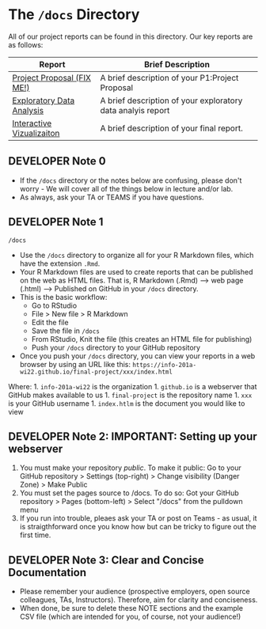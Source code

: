 # The `/docs` Directory

All of our project reports can be found in this directory. Our key reports are as follows:

| Report                              | Brief Description                                           |
|-------------------------------------|-------------------------------------------------------------|
| [Project Proposal (FIX ME!)](./xxx) | A brief description of your P1:Project Proposal             |
| [Exploratory Data Analysis](./xxx)  | A brief description of your exploratory data analyis report |
| [Interactive Vizualizaiton](./xxx)  | A brief description of your final report.                   |

## DEVELOPER Note 0

-   If the `/docs` directory or the notes below are confusing, please don't worry - We will cover all of the things below in lecture and/or lab.
-   As always, ask your TA or TEAMS if you have questions.

## DEVELOPER Note 1

`/docs`

-   Use the `/docs` directory to organize all for your R Markdown files, which have the extension `.Rmd`.
-   Your R Markdown files are used to create reports that can be published on the web as HTML files. That is, R Markdown (.Rmd) --\> web page (.html) --\> Published on GitHub in your `/docs` directory.
-   This is the basic workflow:
    -   Go to RStudio
    -   File \> New file \> R Markdown
    -   Edit the file
    -   Save the file in `/docs`
    -   From RStudio, Knit the file (this creates an HTML file for publishing)
    -   Push your `/docs` directory to your GitHub repository
-   Once you push your `/docs` directory, you can view your reports in a web browser by using an URL like this: `https://info-201a-wi22.github.io/final-project/xxx/index.html`

Where: 1. `info-201a-wi22` is the organization 1. `github.io` is a webserver that GitHub makes available to us 1. `final-project` is the repository name 1. `xxx` is your GitHub username 1. `index.htlm` is the document you would like to view

## DEVELOPER Note 2: IMPORTANT: Setting up your webserver

1.  You must make your repository *public*. To make it public: Go to your GitHub repository \> Settings (top-right) \> Change visibility (Danger Zone) \> Make Public
2.  You must set the pages source to /docs. To do so: Got your GitHub repository \> Pages (bottom-left) \> Select "/docs" from the pulldown menu
3.  If you run into trouble, pleaes ask your TA or post on Teams - as usual, it is straigthforward once you know how but can be tricky to figure out the first time.

## DEVELOPER Note 3: Clear and Concise Documentation

-   Please remember your audience (prospective employers, open source colleagues, TAs, Instructors). Therefore, aim for clarity and conciseness.
-   When done, be sure to delete these NOTE sections and the example CSV file (which are intended for you, of course, not your audience!)
